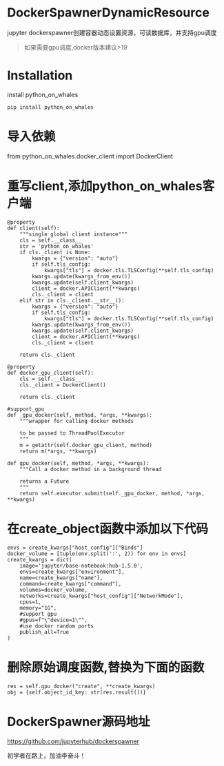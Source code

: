 # DockerSpawnerDynamicResource

jupyter dockerspawner创建容器动态设置资源，可读数据库，并支持gpu调度

> 如果需要gpu调度,docker版本建议>19

# Installation

install python_on_whales

```
pip install python_on_whales
```

# 导入依赖

from python_on_whales.docker_client import DockerClient

# 重写client,添加python_on_whales客户端

```
@property
def client(self):
    """single global client instance"""
    cls = self.__class__
    str = 'python_on_whales'
    if cls._client is None:
        kwargs = {"version": "auto"}
        if self.tls_config:
            kwargs["tls"] = docker.tls.TLSConfig(**self.tls_config)
        kwargs.update(kwargs_from_env())
        kwargs.update(self.client_kwargs)
        client = docker.APIClient(**kwargs)
        cls._client = client
    elif str in cls._client.__str__():
        kwargs = {"version": "auto"}
        if self.tls_config:
            kwargs["tls"] = docker.tls.TLSConfig(**self.tls_config)
        kwargs.update(kwargs_from_env())
        kwargs.update(self.client_kwargs)
        client = docker.APIClient(**kwargs)
        cls._client = client

    return cls._client

@property
def docker_gpu_client(self):
    cls = self.__class__
    cls._client = DockerClient()

    return cls._client

#support_gpu
def _gpu_docker(self, method, *args, **kwargs):
    """wrapper for calling docker methods

    to be passed to ThreadPoolExecutor
    """
    m = getattr(self.docker_gpu_client, method)
    return m(*args, **kwargs)

def gpu_docker(self, method, *args, **kwargs):
    """Call a docker method in a background thread

    returns a Future
    """
    return self.executor.submit(self._gpu_docker, method, *args, **kwargs)

```

# 在create_object函数中添加以下代码
```
envs = create_kwargs["host_config"]["Binds"]
docker_volume = [tuple(env.split(':', 2)) for env in envs]
create_kwargs = dict(
    image='jupyter/base-notebook:hub-1.5.0',
    envs=create_kwargs["environment"],
    name=create_kwargs["name"],
    command=create_kwargs["command"],
    volumes=docker_volume,
    networks=create_kwargs["host_config"]["NetworkMode"],
    cpus=1,
    memory="1G",
    #support gpu 
    #gpus=f"\"device=1\"",
    #use docker random ports
    publish_all=True
)
```

# 删除原始调度函数,替换为下面的函数

```
res = self.gpu_docker("create", **create_kwargs)
obj = {self.object_id_key: str(res.result())}
```

# DockerSpawner源码地址
https://github.com/jupyterhub/dockerspawner

初学者在路上，加油李奋斗！